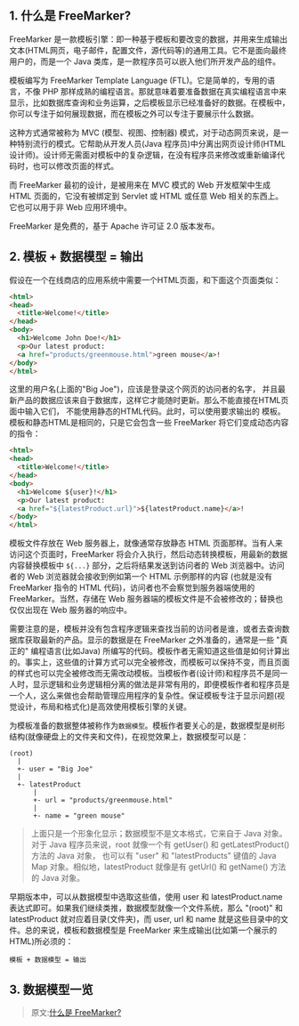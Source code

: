 ## 1. 什么是 FreeMarker?

FreeMarker 是一款模板引擎：即一种基于模板和要改变的数据，并用来生成输出文本(HTML网页，电子邮件，配置文件，源代码等)的通用工具。它不是面向最终用户的，而是一个 Java 类库，是一款程序员可以嵌入他们所开发产品的组件。

模板编写为 FreeMarker Template Language (FTL)。它是简单的，专用的语言，不像 PHP 那样成熟的编程语言。那就意味着要准备数据在真实编程语言中来显示，比如数据库查询和业务运算，之后模板显示已经准备好的数据。在模板中，你可以专注于如何展现数据，而在模板之外可以专注于要展示什么数据。

这种方式通常被称为 MVC (模型、视图、控制器) 模式，对于动态网页来说，是一种特别流行的模式。它帮助从开发人员(Java 程序员)中分离出网页设计师(HTML设计师)。设计师无需面对模板中的复杂逻辑，在没有程序员来修改或重新编译代码时，也可以修改页面的样式。

而 FreeMarker 最初的设计，是被用来在 MVC 模式的 Web 开发框架中生成 HTML 页面的，它没有被绑定到 Servlet 或 HTML 或任意 Web 相关的东西上。它也可以用于非 Web 应用环境中。

FreeMarker 是免费的，基于 Apache 许可证 2.0 版本发布。

## 2. 模板 + 数据模型 = 输出

假设在一个在线商店的应用系统中需要一个HTML页面，和下面这个页面类似：
```html
<html>
<head>
  <title>Welcome!</title>
</head>
<body>
  <h1>Welcome John Doe!</h1>
  <p>Our latest product:
  <a href="products/greenmouse.html">green mouse</a>!
</body>
</html>
```
这里的用户名(上面的"Big Joe")，应该是登录这个网页的访问者的名字， 并且最新产品的数据应该来自于数据库，这样它才能随时更新。那么不能直接在HTML页面中输入它们， 不能使用静态的HTML代码。此时，可以使用要求输出的 模板。 模板和静态HTML是相同的，只是它会包含一些 FreeMarker 将它们变成动态内容的指令：
```html
<html>
<head>
  <title>Welcome!</title>
</head>
<body>
  <h1>Welcome ${user}!</h1>
  <p>Our latest product:
  <a href="${latestProduct.url}">${latestProduct.name}</a>!
</body>
</html>
```
模板文件存放在 Web 服务器上，就像通常存放静态 HTML 页面那样。当有人来访问这个页面时，FreeMarker 将会介入执行，然后动态转换模板，用最新的数据内容替换模板中 `${...}` 部分，之后将结果发送到访问者的 Web 浏览器中。访问者的 Web 浏览器就会接收到例如第一个 HTML 示例那样的内容 (也就是没有 FreeMarker 指令的 HTML 代码)，访问者也不会察觉到服务器端使用的 FreeMarker。当然，存储在 Web 服务器端的模板文件是不会被修改的；替换也仅仅出现在 Web 服务器的响应中。

需要注意的是，模板并没有包含程序逻辑来查找当前的访问者是谁，或者去查询数据库获取最新的产品。显示的数据是在 FreeMarker 之外准备的，通常是一些 "真正的" 编程语言(比如Java) 所编写的代码。模板作者无需知道这些值是如何计算出的。事实上，这些值的计算方式可以完全被修改，而模板可以保持不变，而且页面的样式也可以完全被修改而无需改动模板。当模板作者(设计师)和程序员不是同一人时，显示逻辑和业务逻辑相分离的做法是非常有用的，即便模板作者和程序员是一个人，这么来做也会帮助管理应用程序的复杂性。保证模板专注于显示问题(视觉设计，布局和格式化)是高效使用模板引擎的关键。

为模板准备的数据整体被称作为`数据模型`。模板作者要关心的是，数据模型是树形结构(就像硬盘上的文件夹和文件)，在视觉效果上，数据模型可以是：
```
(root)
  |
  +- user = "Big Joe"
  |
  +- latestProduct
      |
      +- url = "products/greenmouse.html"
      |
      +- name = "green mouse"
```
> 上面只是一个形象化显示；数据模型不是文本格式，它来自于 Java 对象。对于 Java 程序员来说，root 就像一个有 getUser() 和 getLatestProduct() 方法的 Java 对象， 也可以有 "user" 和 "latestProducts" 键值的 Java Map 对象。相似地，latestProduct 就像是有 getUrl() 和 getName() 方法的 Java 对象。

早期版本中，可以从数据模型中选取这些值，使用 user 和 latestProduct.name 表达式即可。如果我们继续类推，数据模型就像一个文件系统，那么 "(root)" 和 latestProduct 就对应着目录(文件夹)，而 user, url 和 name 就是这些目录中的文件。总的来说，模板和数据模型是 FreeMarker 来生成输出(比如第一个展示的HTML)所必须的：
```
模板 + 数据模型 = 输出
```

## 3. 数据模型一览









> 原文:[什么是 FreeMarker?](http://freemarker.foofun.cn/index.html)
